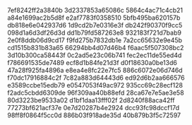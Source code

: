 7ef8242ff2a3840b
3d2337853a65086c
5864c4ac71c4cb21
a84e1699ac2b5d8f
e2af7783f0358510
5bfb495ba620157b
db818e6e042937d6
1d9cd2b7e0316e3f
db242f90370f9cc5
098d1a6d3df26d3d
dd1b79fd587263e8
932183f721d7bab9
2e0f8ddb06d9cd17
f9fd275b7832db1e
7a2cc65632e9e45b
cd1515b831b83a65
66294bb4d07d46b4
f6aac5f507308bc2
3d10b300ca58443f
0c2ad5e23c06b741
fec2ec11de55ed4d
f786691535de7489
ecf8d1b84fe21d3f
d0f18630a0be13d6
47a28f925fa4896a
e8ea4e8fc22e7fc5
886c6072e06d746d
f70dc17916884c2f
7c82a883d64443d6
ed92d6b2aa666576
e3589ccbe15edb79
e0547053f49ac972
935cc69c28ecf128
f2adc5cbdd6309de
96f309aa40b88efd
28ca67e7e5ae3e58
80d3223be9533a02
d1bf1daa13fff02f
2d8240f88aca42ff
77273bf621acf37e
0e7d20287b4e2924
dcc93fc98dccf17d
98ff8f0864f5cc0d
886b03f918ade35d
40b879b3f5c72597
